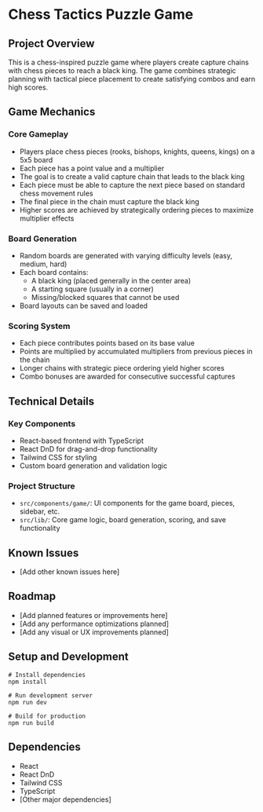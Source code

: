 # Chess Tactics Puzzle Game

## Project Overview
This is a chess-inspired puzzle game where players create capture chains with chess pieces to reach a black king. The game combines strategic planning with tactical piece placement to create satisfying combos and earn high scores.

## Game Mechanics

### Core Gameplay
- Players place chess pieces (rooks, bishops, knights, queens, kings) on a 5x5 board
- Each piece has a point value and a multiplier
- The goal is to create a valid capture chain that leads to the black king
- Each piece must be able to capture the next piece based on standard chess movement rules
- The final piece in the chain must capture the black king
- Higher scores are achieved by strategically ordering pieces to maximize multiplier effects

### Board Generation
- Random boards are generated with varying difficulty levels (easy, medium, hard)
- Each board contains:
  - A black king (placed generally in the center area)
  - A starting square (usually in a corner)
  - Missing/blocked squares that cannot be used
- Board layouts can be saved and loaded

### Scoring System
- Each piece contributes points based on its base value
- Points are multiplied by accumulated multipliers from previous pieces in the chain
- Longer chains with strategic piece ordering yield higher scores
- Combo bonuses are awarded for consecutive successful captures

## Technical Details

### Key Components
- React-based frontend with TypeScript
- React DnD for drag-and-drop functionality
- Tailwind CSS for styling
- Custom board generation and validation logic

### Project Structure
- `src/components/game/`: UI components for the game board, pieces, sidebar, etc.
- `src/lib/`: Core game logic, board generation, scoring, and save functionality

## Known Issues

- [Add other known issues here]

## Roadmap
- [Add planned features or improvements here]
- [Add any performance optimizations planned]
- [Add any visual or UX improvements planned]

## Setup and Development
```
# Install dependencies
npm install

# Run development server
npm run dev

# Build for production
npm run build
```

## Dependencies
- React
- React DnD
- Tailwind CSS
- TypeScript
- [Other major dependencies]